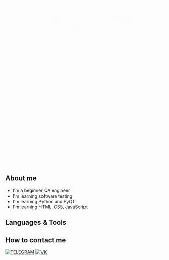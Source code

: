 ![Header](https://github.com/dcierra/dcierra/blob/main/assets/qa.gif)

## About me
* I'm a beginner QA engineer
* I'm learning software testing
* I'm learning Python and PyQT
* I'm learning HTML, CSS, JavaScript

## Languages & Tools

## How to contact me
[![TELEGRAM](https://img.shields.io/badge/-Telegram-090909?style=for-the-badge&logo=telegram&logoColor=27A0D9)](https://t.me/dcierra)
[![VK](https://img.shields.io/badge/-VK-090909?style=for-the-badge&logo=vk&logoColor=27A0D9)](https://vk.com/tipaid)